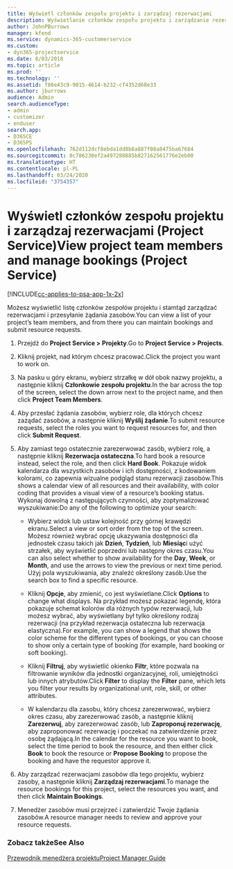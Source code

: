 ```yaml
---
title: Wyświetl członków zespołu projektu i zarządzaj rezerwacjami
description: Wyświetlanie członków zespołu projektu i zarządzanie rezerwacjami w Project Service
author: JohnPBurrows
manager: kfend
ms.service: dynamics-365-customerservice
ms.custom:
- dyn365-projectservice
ms.date: 8/03/2018
ms.topic: article
ms.prod: ''
ms.technology: ''
ms.assetid: f86e43c9-9015-4614-b232-cf4352d68e33
ms.author: jburrows
audience: Admin
search.audienceType:
- admin
- customizer
- enduser
search.app:
- D365CE
- D365PS
ms.openlocfilehash: 762d112dcf8ebda1dd8b8a887f08a8475ba67684
ms.sourcegitcommit: 8c786230ef2a497280885b827162561776e2eb00
ms.translationtype: HT
ms.contentlocale: pl-PL
ms.lasthandoff: 03/24/2020
ms.locfileid: "3754357"
---
```

# <a name="view-project-team-members-and-manage-bookings-project-service"></a><span data-ttu-id="37414-103">Wyświetl członków zespołu projektu i zarządzaj rezerwacjami (Project Service)</span><span class="sxs-lookup"><span data-stu-id="37414-103">View project team members and manage bookings (Project Service)</span></span>

[!INCLUDE[cc-applies-to-psa-app-1x-2x](../includes/cc-applies-to-psa-app-1x-2x.md)]

<span data-ttu-id="37414-104">Możesz wyświetlić listę członków zespołów projektu i stamtąd zarządzać rezerwacjami i przesyłanie żądania zasobów.</span><span class="sxs-lookup"><span data-stu-id="37414-104">You can view a list of your project’s team members, and from there you can maintain bookings and submit resource requests.</span></span>  
  
1.  <span data-ttu-id="37414-105">Przejdź do **Project Service > Projekty**.</span><span class="sxs-lookup"><span data-stu-id="37414-105">Go to **Project Service > Projects**.</span></span>  
  
2.  <span data-ttu-id="37414-106">Kliknij projekt, nad którym chcesz pracować.</span><span class="sxs-lookup"><span data-stu-id="37414-106">Click the project you want to work on.</span></span>  
  
3.  <span data-ttu-id="37414-107">Na pasku u góry ekranu, wybierz strzałkę w dół obok nazwy projektu, a następnie kliknij **Członkowie zespołu projektu**.</span><span class="sxs-lookup"><span data-stu-id="37414-107">In the bar across the top of the screen, select the down arrow next to the project name, and then click **Project Team Members**.</span></span>  
  
4.  <span data-ttu-id="37414-108">Aby przesłać żądania zasobów, wybierz role, dla których chcesz zażądać zasobów, a następnie kliknij **Wyślij żądanie**.</span><span class="sxs-lookup"><span data-stu-id="37414-108">To submit resource requests, select the roles you want to request resources for, and then click **Submit Request**.</span></span>  
  
5.  <span data-ttu-id="37414-109">Aby zamiast tego ostatecznie zarezerwować zasób, wybierz rolę, a następnie kliknij **Rezerwacja ostateczna**.</span><span class="sxs-lookup"><span data-stu-id="37414-109">To hard book a resource instead, select the role, and then click **Hard Book**.</span></span> <span data-ttu-id="37414-110">Pokazuje widok kalendarza dla wszystkich zasobów i ich dostępności, z kodowaniem kolorami, co zapewnia wizualne podgląd stanu rezerwacji zasobów.</span><span class="sxs-lookup"><span data-stu-id="37414-110">This shows a calendar view of all resources and their availability, with color coding that provides a visual view of a resource’s booking status.</span></span> <span data-ttu-id="37414-111">Wykonaj dowolną z następujących czynności, aby zoptymalizować wyszukiwanie:</span><span class="sxs-lookup"><span data-stu-id="37414-111">Do any of the following to optimize your search:</span></span>  
  
    -   <span data-ttu-id="37414-112">Wybierz widok lub ustaw kolejność przy górnej krawędzi ekranu.</span><span class="sxs-lookup"><span data-stu-id="37414-112">Select a view or sort order from the top of the screen.</span></span> <span data-ttu-id="37414-113">Możesz również wybrać opcję ukazywania dostępności dla jednostek czasu takich jak **Dzień**, **Tydzień**, lub **Miesiąc**i użyć strzałek, aby wyświetlić poprzedni lub następny okres czasu.</span><span class="sxs-lookup"><span data-stu-id="37414-113">You can also select whether to show availability for the **Day**, **Week**, or **Month**, and use the arrows to view the previous or next time period.</span></span> <span data-ttu-id="37414-114">Użyj pola wyszukiwania, aby znaleźć określony zasób.</span><span class="sxs-lookup"><span data-stu-id="37414-114">Use the search box to find a specific resource.</span></span>  
  
    -   <span data-ttu-id="37414-115">Kliknij **Opcje**, aby zmienić, co jest wyświetlane.</span><span class="sxs-lookup"><span data-stu-id="37414-115">Click **Options** to change what displays.</span></span> <span data-ttu-id="37414-116">Na przykład możesz pokazać legendę, która pokazuje schemat kolorów dla różnych typów rezerwacji, lub możesz wybrać, aby wyświetlany był tylko określony rodzaj rezerwacji (na przykład rezerwacja ostateczna lub rezerwacja elastyczna).</span><span class="sxs-lookup"><span data-stu-id="37414-116">For example, you can show a legend that shows the color scheme for the different types of bookings, or you can choose to show only a certain type of booking (for example, hard booking or soft booking).</span></span>  
  
    -   <span data-ttu-id="37414-117">Kliknij **Filtruj**, aby wyświetlić okienko **Filtr**, które pozwala na filtrowanie wyników dla jednostki organizacyjnej, roli, umiejętności lub innych atrybutów.</span><span class="sxs-lookup"><span data-stu-id="37414-117">Click **Filter** to display the **Filter** pane, which lets you filter your results by organizational unit, role, skill, or other attributes.</span></span>  
  
    -   <span data-ttu-id="37414-118">W kalendarzu dla zasobu, który chcesz zarezerwować, wybierz okres czasu, aby zarezerwować zasób, a następnie kliknij **Zarezerwuj**, aby zarezerwować zasób, lub **Zaproponuj rezerwację**, aby zaproponować rezerwację i poczekać na zatwierdzenie przez osobę żądającą.</span><span class="sxs-lookup"><span data-stu-id="37414-118">In the calendar for the resource you want to book, select the time period to book the resource, and then either click **Book** to book the resource or **Propose Booking** to propose the booking and have the requestor approve it.</span></span>  
  
6.  <span data-ttu-id="37414-119">Aby zarządzać rezerwacjami zasobów dla tego projektu, wybierz zasoby, a następnie kliknij **Zarządzaj rezerwacjami**.</span><span class="sxs-lookup"><span data-stu-id="37414-119">To manage the resource bookings for this project, select the resources you want, and then click **Maintain Bookings**.</span></span>  
  
7.  <span data-ttu-id="37414-120">Menedżer zasobów musi przejrzeć i zatwierdzić Twoje żądania zasobów.</span><span class="sxs-lookup"><span data-stu-id="37414-120">A resource manager needs to review and approve your resource requests.</span></span>  
  
### <a name="see-also"></a><span data-ttu-id="37414-121">Zobacz także</span><span class="sxs-lookup"><span data-stu-id="37414-121">See Also</span></span>  
 [<span data-ttu-id="37414-122">Przewodnik menedżera projektu</span><span class="sxs-lookup"><span data-stu-id="37414-122">Project Manager Guide</span></span>](../project-service/project-manager-guide.md)
